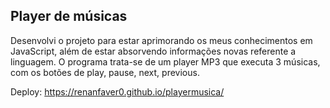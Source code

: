 ## Player de músicas

Desenvolvi o projeto para estar aprimorando os meus conhecimentos em JavaScript, além de estar absorvendo informações novas referente a linguagem.
O programa trata-se de um player MP3 que executa 3 músicas, com os botões de play, pause, next, previous.

Deploy: https://renanfaver0.github.io/playermusica/
